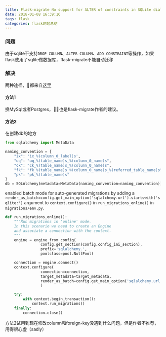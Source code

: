 ```yaml
---
title: Flask-migrate No support for ALTER of constraints in SQLite dialect
date: 2018-01-08 16:39:16
tags: flask
categories: flask网站总结
---
```


### 问题
由于sqlite不支持`DROP COLUMN`、`ALTER COLUMN`、`ADD CONSTRAINT`等操作，如果flask使用了sqlite做数据库，flask-migrate不能自动迁移

### 解决
两种途径，都来自[这里](https://github.com/miguelgrinberg/Flask-Migrate/issues/61)
#### 方法1
换MySql或者Postgres，也是flask-migrate作者的建议。
#### 方法2
在创建db的地方
```python
from sqlalchemy import MetaData

naming_convention = {
    "ix": 'ix_%(column_0_label)s',
    "uq": "uq_%(table_name)s_%(column_0_name)s",
    "ck": "ck_%(table_name)s_%(column_0_name)s",
    "fk": "fk_%(table_name)s_%(column_0_name)s_%(referred_table_name)s",
    "pk": "pk_%(table_name)s"
}
db = SQLAlchemy(metadata=MetaData(naming_convention=naming_convention))
```
enabled batch mode for auto-generated migrations by adding a `render_as_batch=config.get_main_option('sqlalchemy.url').startswith('sqlite:')` argument to `context.configure()` in `run_migrations_online()` in `migrations/env.py`.
```python
def run_migrations_online():
    """Run migrations in 'online' mode.
    In this scenario we need to create an Engine
    and associate a connection with the context.
    """
    engine = engine_from_config(
                config.get_section(config.config_ini_section),
                prefix='sqlalchemy.',
                poolclass=pool.NullPool)

    connection = engine.connect()
    context.configure(
                connection=connection,
                target_metadata=target_metadata,
                render_as_batch=config.get_main_option('sqlalchemy.url').startswith('sqlite:///')
                )

    try:
        with context.begin_transaction():
            context.run_migrations()
    finally:
        connection.close()
```
方法2试用到现在修改column和foreign-key没遇到什么问题，但是作者不推荐，用得很心虚（sadly）